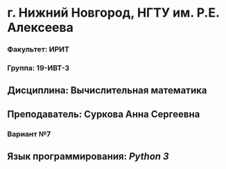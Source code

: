# г. Нижний Новгород, НГТУ им. Р.Е. Алексеева
### Факультет: ИРИТ
### Группа: 19-ИВТ-3
## Дисциплина: Вычислительная математика
## Преподаватель: Суркова Анна Сергеевна
### Вариант №7
## Язык программирования: ***Python 3***
